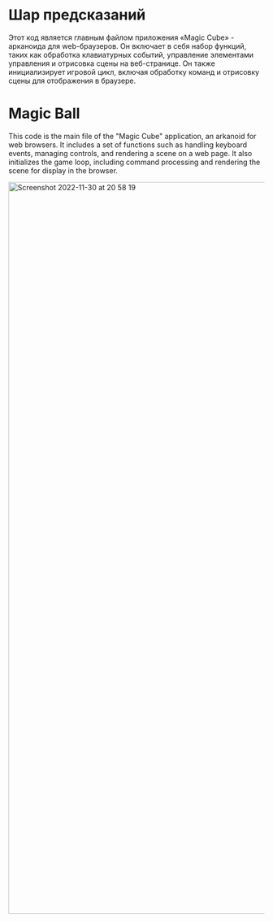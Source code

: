 # Шар предсказаний

Этот код является главным файлом приложения «Magic Cube» - арканоида для web-браузеров. Он включает в себя набор функций, таких как обработка клавиатурных событий, управление элементами управления и отрисовка сцены на веб-странице. Он также инициализирует игровой цикл, включая обработку команд и отрисовку сцены для отображения в браузере.

# Magic Ball

This code is the main file of the "Magic Cube" application, an arkanoid for web browsers. It includes a set of functions such as handling keyboard events, managing controls, and rendering a scene on a web page. It also initializes the game loop, including command processing and rendering the scene for display in the browser.

<img width="1440" alt="Screenshot 2022-11-30 at 20 58 19" src="https://user-images.githubusercontent.com/111701135/204815114-6532293f-1b89-4dd7-a64c-d13bdf2301f3.png">
